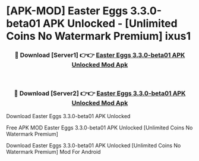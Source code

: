 # [APK-MOD] Easter Eggs 3.3.0-beta01 APK Unlocked - [Unlimited Coins No Watermark Premium] ixus1



<div align="center">
<h3>🔴 Download [Server1] 👉👉 <a href="https://momento.my/?title=Easter_Eggs_3.3.0-beta01_APK_Unlocked">Easter Eggs 3.3.0-beta01 APK Unlocked Mod Apk</a></h3><br>

<h3>🔴 Download [Server2] 👉👉 <a href="https://momento.my/?title=Easter_Eggs_3.3.0-beta01_APK_Unlocked">Easter Eggs 3.3.0-beta01 APK Unlocked Mod Apk</a></h3>
</div>



Download Easter Eggs 3.3.0-beta01 APK Unlocked 

Free APK MOD Easter Eggs 3.3.0-beta01 APK Unlocked [Unlimited Coins No Watermark Premium]

Download Easter Eggs 3.3.0-beta01 APK Unlocked [Unlimited Coins No Watermark Premium] Mod For Android
